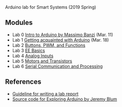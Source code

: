 Arduino lab for Smart Systems (2019 Spring)

## Modules

* Lab 0 [Intro to Arduino by Massimo Banzi](lab0/README.md) (Mar. 11) 
* Lab 1 [Getting acquainted with Arduino](lab1/README.md) (Mar. 18)
* Lab 2 [Buttons, PWM, and Functions](lab2/README.md)
* Lab 3 [EE Basics](lab3/README.md)
* Lab 4 [Analog Inputs](lab4/README.md)
* Lab 5 [Motors and Transistors](lab5/README.md)
* Lab 6 [Serial Communication and Processing](lab6/README.md)

## References 
* [Guideline for writing a lab report](http://www.writing.utoronto.ca/advice/specific-types-of-writing/lab-report)
* [Source code for Exploring Arduino by Jeremy Blum](https://github.com/sciguy14/Exploring-Arduino)
